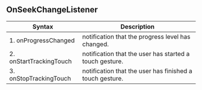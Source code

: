 
## OnSeekChangeListener
| Syntax                  | Description                                              |
|-------------------------|----------------------------------------------------------|
| 1. onProgressChanged    | notification that the progress level has changed.        |
| 2. onStartTrackingTouch | notification that the user has started a touch gesture.  |
| 3. onStopTrackingTouch  | notification that the user has finished a touch gesture. |
